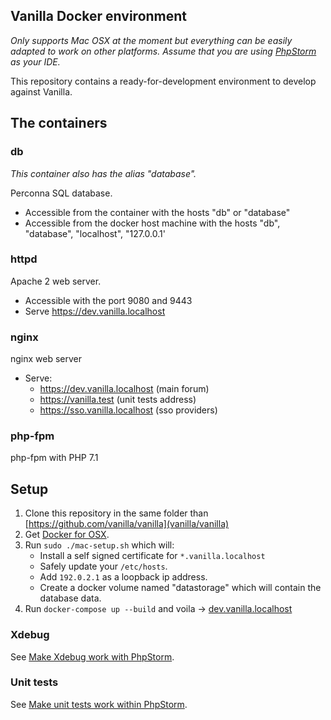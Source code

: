 ## Vanilla Docker environment

*Only supports Mac OSX at the moment but everything can be easily adapted to work on other platforms.*
*Assume that you are using [PhpStorm](https://www.jetbrains.com/phpstorm/) as your IDE.*

This repository contains a ready-for-development environment to develop against Vanilla.

## The containers

### db 
*This container also has the alias "database".*

Perconna SQL database.

- Accessible from the container with the hosts "db" or "database"
- Accessible from the docker host machine with the hosts "db", "database", "localhost", "127.0.0.1'

### httpd

Apache 2 web server.

- Accessible with the port 9080 and 9443
- Serve https://dev.vanilla.localhost

### nginx

nginx web server

- Serve:
    - https://dev.vanilla.localhost (main forum)
    - https://vanilla.test (unit tests address)
    - https://sso.vanilla.localhost (sso providers)

### php-fpm

php-fpm with PHP 7.1

## Setup

1. Clone this repository in the same folder than [https://github.com/vanilla/vanilla](vanilla/vanilla)
1. Get [Docker for OSX](https://download.docker.com/mac/stable/Docker.dmg).
1. Run `sudo ./mac-setup.sh` which will:
    - Install a self signed certificate for `*.vanilla.localhost`
    - Safely update your `/etc/hosts`.
    - Add `192.0.2.1` as a loopback ip address.
    - Create a docker volume named "datastorage" which will contain the database data.
1. Run `docker-compose up --build` and voila -> [dev.vanilla.localhost](https://dev.vanilla.localhost/)

### Xdebug

See [Make Xdebug work with PhpStorm](./docs/xdebug.md).

### Unit tests

See [Make unit tests work within PhpStorm](./docs/unit-tests.md).
